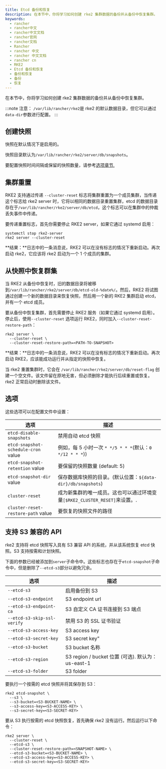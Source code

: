 ```yaml
---
title: Etcd 备份和恢复
description: 在本节中，你将学习如何创建 rke2 集群数据的备份并从备份中恢复集群。
keywords:
  - rancher
  - rancher中文
  - rancher中文文档
  - rancher官网
  - rancher文档
  - Rancher
  - rancher 中文
  - rancher 中文文档
  - rancher cn
  - RKE2
  - Etcd 备份和恢复
  - 备份和恢复
  - 备份
  - 恢复
---
```


在本节中，你将学习如何创建 rke2 集群数据的备份并从备份中恢复集群。

:::note 注意：
`/var/lib/rancher/rke2`是 rke2 的默认数据目录，但它可以通过`data-dir`参数进行配置。
:::

## 创建快照

快照在默认情况下是启用的。

快照目录默认为`/var/lib/rancher/rke2/server/db/snapshots`。

要配置快照时间间隔或保留的快照数量，请参考[选项章节.](#选项)

## 集群重置

RKE2 支持通过传递 `--cluster-reset` 标志将集群重置为一个成员集群，当传递这个标志给 rke2 server 时，它将以相同的数据目录重置集群，etcd 的数据目录存在于`/var/lib/rancher/rke2/server/db/etcd`，这个标志可以在集群中的仲裁丢失事件中传递。

要传递重置标志，首先你需要停止 RKE2 server，如果它通过 systemd 启用：

```
systemctl stop rke2-server
rke2 server --cluster-reset
```

**结果：**日志中的一条消息说，RKE2 可以在没有标志的情况下重新启动。再次启动 rke2，它应该将 rke2 启动为一个 1 个成员的集群。

## 从快照中恢复群集

当 RKE2 从备份中恢复时，旧的数据目录将被移到`/var/lib/rancher/rke2/server/db/etcd-old-%date%/`。然后，RKE2 将试图通过创建一个新的数据目录来恢复快照，然后用一个新的 RKE2 集群启动 etcd，并有一个 etcd 成员。

要从备份中恢复集群，首先需要停止 RKE2 服务（如果它通过 systemd 启用）。停止后，使用`--cluster-reset` 选项运行 RKE2，同时加入`--cluster-reset-restore-path`：

```
rke2 server \
  --cluster-reset \
  --cluster-reset-restore-path=<PATH-TO-SNAPSHOT>
```

**结果：**日志中的一条消息说，RKE2 可以在没有标志的情况下重新启动。再次启动 RKE2，应该能成功运行并从指定的快照中恢复。

当 rke2 重置集群时，它会在 `/var/lib/rancher/rke2/server/db/reset-flag` 创建一个空文件。该文件留在原地无害，但必须删除才能执行后续重置或恢复。 rke2 正常启动时删除该文件。

## 选项

这些选项可以在配置文件中设置：

| 选项                                | 描述                                                                       |
| ----------------------------------- | -------------------------------------------------------------------------- |
| `etcd-disable-snapshots`            | 禁用自动 etcd 快照                                                         |
| `etcd-snapshot-schedule-cron` value | 例如，每 5 小时一次 `* */5 * * *`(默认：`0 */12 * * *`))                   |
| `etcd-snapshot-retention` value     | 要保留的快照数量 (default: 5)                                              |
| `etcd-snapshot-dir` value           | 保存数据库快照的目录。(默认位置：`${data-dir}/db/snapshots`)               |
| `cluster-reset`                     | 成为新集群的唯一成员。这也可以通过环境变量`[$RKE2_CLUSTER_RESET]`来设置。. |
| `cluster-reset-restore-path` value  | 要恢复的快照文件的路径                                                     |

## 支持 S3 兼容的 API

rke2 支持将 etcd 快照写入具有 S3 兼容 API 的系统，并从该系统恢复 etcd 快照。S3 支持按需和计划快照。

下面的参数已经被添加到`server`子命令中。这些标志也存在于`etcd-snapshot`子命令中，但是删除了`--etcd-s3`部分以避免冗余。

| 选项                        | 描述                                               |
| --------------------------- | -------------------------------------------------- |
| `--etcd-s3`                 | 启用备份到 S3                                      |
| `--etcd-s3-endpoint`        | S3 endpoint url                                    |
| `--etcd-s3-endpoint-ca`     | S3 自定义 CA 证书连接到 S3 端点                    |
| `--etcd-s3-skip-ssl-verify` | 禁用 S3 的 SSL 证书验证                            |
| `--etcd-s3-access-key`      | S3 access key                                      |
| `--etcd-s3-secret-key`      | S3 secret key"                                     |
| `--etcd-s3-bucket`          | S3 bucket 名称                                     |
| `--etcd-s3-region`          | S3 region / bucket 位置 (可选). 默认为： us-east-1 |
| `--etcd-s3-folder`          | S3 folder                                          |

要执行一个按需的 etcd 快照并将其保存到 S3：

```
rke2 etcd-snapshot \
  --s3 \
  --s3-bucket=<S3-BUCKET-NAME> \
  --s3-access-key=<S3-ACCESS-KEY> \
  --s3-secret-key=<S3-SECRET-KEY>
```

要从 S3 执行按需的 etcd 快照恢复，首先确保 rke2 没有运行。然后运行以下命令：

```
rke2 server \
  --cluster-reset \
  --etcd-s3 \
  --cluster-reset-restore-path=<SNAPSHOT-NAME> \
  --etcd-s3-bucket=<S3-BUCKET-NAME> \
  --etcd-s3-access-key=<S3-ACCESS-KEY> \
  --etcd-s3-secret-key=<S3-SECRET-KEY>
```

